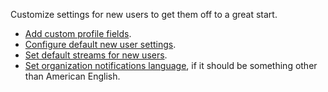 Customize settings for new users to get them off to a great start.

* [Add custom profile fields](/help/add-custom-profile-fields).
* [Configure default new user settings][default-user-settings].
* [Set default streams for new users](/help/set-default-streams-for-new-users).
* [Set organization notifications language][change-notifications-language],
  if it should be something other than American English.

[change-notifications-language]: /help/change-the-default-language-for-your-organization
[default-user-settings]: /help/configure-default-new-user-settings
